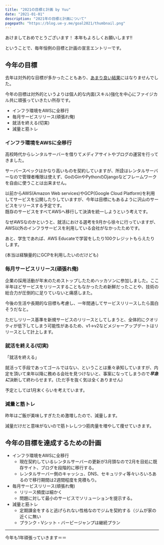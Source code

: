 ```yaml
---
title: "2021の目標と計画 by Yuu"
date: "2021-01-01"
description: "2021年の目標と計画について"
pagepath: "https://blog.ue-y.me/goal2021/thumbnail.png"
---
```


あけましておめでとうございます！ 本年もよろしくお願いします!!

ということで、毎年恒例の目標と計画の宣言エントリーです。

## 今年の目標
去年は対外的な目標が多かったこともあり、[あまり良い結果](https://blog.ue-y.me/about2020/)にはなりませんでした。

今年の目標は対外的というよりは個人的な内面(スキル)強化を中心にファイジカル共に頑張っていきたい所存です。

- インフラ環境をAWSに全移行
- 毎月サービスリリース(頑張れ俺)
- 就活を終える(切実)
- 減量と筋トレ

### インフラ環境をAWSに全移行
高校時代からレンタルサーバーを借りてメディアサイトやブログの運営を行ってきました。

サーバースペックはかなり高いものを契約していますが、所詮はレンタルサーバーなので管理者権限は使えず、GoのGinやPythonのDjangoなどフレームワークを自由に使うことは出来ません。

以前からAWS(Amazon Web services)やGCP(Google Cloud Platform)を利用してサービスを公開したりしていますが、今年は目標にもあるように沢山のサービスをリリースする予定です。  
既存のサービスをすべてAWSへ移行して決済を統一しようという考えです。

なぜAWSなのかというと、就活における選考を9月から徐々に行っていますが、AWS以外のインフラサービスを利用している会社がなかったためです。

あと、学生であれば、AWS Educateで学習をしたり100クレジットもらえたりします。

(本当は経験量的にGCPを利用したいのだけども)

### 毎月サービスリリース(頑張れ俺)
企業の採用活動が年末のためストップしたためハッカソンに参加しました。ここ半年ほどサービスをリリースすることもなかったため新鮮だったことや、技術の総合力が圧倒的に足りていないと痛感しまた。

今後の生活や長期的な目標も考慮し、一年間通してサービスリリースしたら面白そうだなと。

ただしリリース基準を新規サービスのリリースとしてしまうと、全体的にクオリティが低下してしまう可能性があるため、v1->v2などメジャーアップデートはリリースとして計上します。

### 就活を終える(切実)
「就活を終える」

就活って手段であってゴールではない、ということは重々承知していますが、内定を頂いて来年以降に務める会社を見つけないと、事案になってしまうので***早急に***決断して終わらせます。(ただ手を抜く気は全くありません)

予定としては1月末くらいを考えています。

### 減量と筋トレ
昨年はご飯が美味しすぎたため激増したので、減量します。

減量だけだと意味がないので筋トレしつつ筋肉量を増やして痩せていきます。

## 今年の目標を達成するための計画
- インフラ環境をAWSに全移行
    - 現在契約しているレンタルサーバーの更新が3月頭なので2月を目処に既存サイト、ブログを段階的に移行する。
    - レンタルサーバー側のキャッシュ、DNS、セキュリティ等々いろいろあるので移行期間は2週間程度を見積もり。
- 毎月サービスリリース(頑張れ俺)
    - リリース頻度は細かく
    - 問題に対して最小のサービスでソリューションを提示する。
- 減量と筋トレ
    - 定期課金をすると逃げられない性格なのでジムを契約する（ジムが家の近くに無い
    - プランク・Vシット・バーピージャンプは継続プラン

---

今年も1年頑張っていきます＝＝
